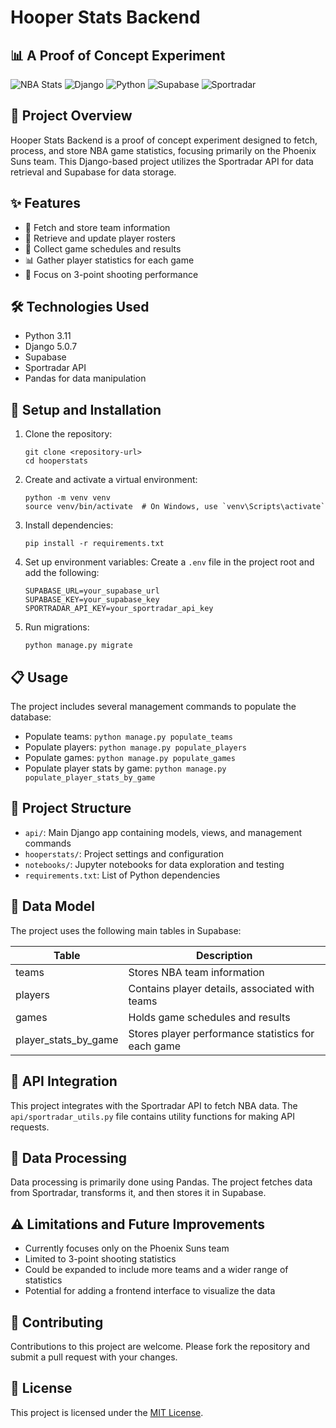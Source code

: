 # Hooper Stats Backend

## 📊 A Proof of Concept Experiment

![NBA Stats](https://img.shields.io/badge/NBA-Stats-orange)
![Django](https://img.shields.io/badge/Django-5.0.7-green)
![Python](https://img.shields.io/badge/Python-3.11-blue)
![Supabase](https://img.shields.io/badge/Supabase-Database-lightgrey)
![Sportradar](https://img.shields.io/badge/Sportradar-API-red)

## 🏀 Project Overview

Hooper Stats Backend is a proof of concept experiment designed to fetch, process, and store NBA game statistics, focusing primarily on the Phoenix Suns team. This Django-based project utilizes the Sportradar API for data retrieval and Supabase for data storage.

## ✨ Features

- 🏢 Fetch and store team information
- 👥 Retrieve and update player rosters
- 📅 Collect game schedules and results
- 📊 Gather player statistics for each game
- 🎯 Focus on 3-point shooting performance

## 🛠 Technologies Used

- Python 3.11
- Django 5.0.7
- Supabase
- Sportradar API
- Pandas for data manipulation

## 🚀 Setup and Installation

1. Clone the repository:

   ```
   git clone <repository-url>
   cd hooperstats
   ```

2. Create and activate a virtual environment:

   ```
   python -m venv venv
   source venv/bin/activate  # On Windows, use `venv\Scripts\activate`
   ```

3. Install dependencies:

   ```
   pip install -r requirements.txt
   ```

4. Set up environment variables:
   Create a `.env` file in the project root and add the following:

   ```
   SUPABASE_URL=your_supabase_url
   SUPABASE_KEY=your_supabase_key
   SPORTRADAR_API_KEY=your_sportradar_api_key
   ```

5. Run migrations:
   ```
   python manage.py migrate
   ```

## 📋 Usage

The project includes several management commands to populate the database:

- Populate teams: `python manage.py populate_teams`
- Populate players: `python manage.py populate_players`
- Populate games: `python manage.py populate_games`
- Populate player stats by game: `python manage.py populate_player_stats_by_game`

## 📁 Project Structure

- `api/`: Main Django app containing models, views, and management commands
- `hooperstats/`: Project settings and configuration
- `notebooks/`: Jupyter notebooks for data exploration and testing
- `requirements.txt`: List of Python dependencies

## 💾 Data Model

The project uses the following main tables in Supabase:

| Table                | Description                                        |
| -------------------- | -------------------------------------------------- |
| teams                | Stores NBA team information                        |
| players              | Contains player details, associated with teams     |
| games                | Holds game schedules and results                   |
| player_stats_by_game | Stores player performance statistics for each game |

## 🔗 API Integration

This project integrates with the Sportradar API to fetch NBA data. The `api/sportradar_utils.py` file contains utility functions for making API requests.

## 🔄 Data Processing

Data processing is primarily done using Pandas. The project fetches data from Sportradar, transforms it, and then stores it in Supabase.

## ⚠️ Limitations and Future Improvements

- Currently focuses only on the Phoenix Suns team
- Limited to 3-point shooting statistics
- Could be expanded to include more teams and a wider range of statistics
- Potential for adding a frontend interface to visualize the data

## 🤝 Contributing

Contributions to this project are welcome. Please fork the repository and submit a pull request with your changes.

## 📄 License

This project is licensed under the [MIT License](https://opensource.org/licenses/MIT).
